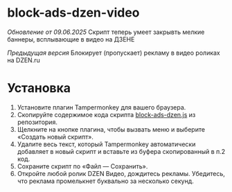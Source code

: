 # block-ads-dzen-video
*Обновление от 09.06.2025*
Скрипт теперь умеет закрывть мелкие баннеры, всплывающие в видео на ДЗЕНЕ

*Предыдущая версия*
Блокирует (пропускает) рекламу в видео роликах на DZEN.ru

# Установка
1. Установите плагин Tampermonkey для вашего браузера.
2. Скопируйте содержимое кода скрипта [block-ads-dzen.js](https://github.com/VVSite/block-ads-dzen-video/blob/main/block-ads-dzen.js) из репозитория.
3. Щелкните на кнопке плагина, чтобы вызвать меню и выберите «Создать новый скрипт».
4. Удалите весь текст, который Tampermonkey автоматически добавляет в новый скрипт и вставьте из буфера скопированный в п.2 код.
5. Сохраните скрипт по «Файл — Сохранить».
6. Откройте любой ролик DZEN Видео, дождитесь рекламы. Убедитесь, что реклама промелькнет буквально за несколько секунд.
